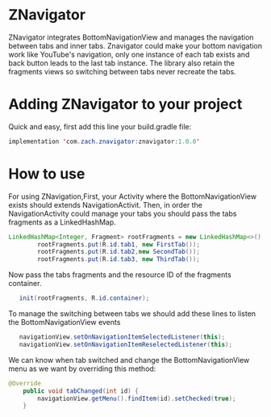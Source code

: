 # ZNavigator
ZNavigator integrates BottomNavigationView and manages the navigation between tabs and inner tabs.
Znavigator could make your bottom navigation work like YouTube's navigation, only one instance of  each tab exists and back button leads to the last tab instance.
The library also retain the fragments views so switching between tabs never recreate the tabs.

# Adding ZNavigator to your project
Quick and easy, first add this line your build.gradle file:
```java
implementation 'com.zach.znavigator:znavigator:1.0.0'
```

# How to use 
For using ZNavigation,First, your Activity where the BottomNavigationView exists should extends NavigationActivit.
Then, in order the NavigationActivity could manage your tabs you should pass the tabs fragments as a LinkedHashMap.
```java
LinkedHashMap<Integer, Fragment> rootFragments = new LinkedHashMap<>();
        rootFragments.put(R.id.tab1, new FirstTab());
        rootFragments.put(R.id.tab2,new SecondTab());
        rootFragments.put(R.id.tab3, new ThirdTab());
```
Now pass the tabs fragments and the resource ID of the fragments container.
```java
   init(rootFragments, R.id.container);
```
To manage the switching between tabs we should add these lines to listen the BottomNavigationView events
```java
   navigationView.setOnNavigationItemSelectedListener(this);     
   navigationView.setOnNavigationItemReselectedListener(this);
```
We can know when tab switched and change the BottomNavigationView menu as we want by overriding this method:
```java
@Override
    public void tabChanged(int id) {
        navigationView.getMenu().findItem(id).setChecked(true);
    }


